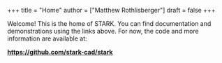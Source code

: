 +++
title = "Home"
author = ["Matthew Rothlisberger"]
draft = false
+++

Welcome! This is the home of STARK. You can find documentation and
demonstrations using the links above. For now, the code and more
information are available at:

**<https://github.com/stark-cad/stark>**
